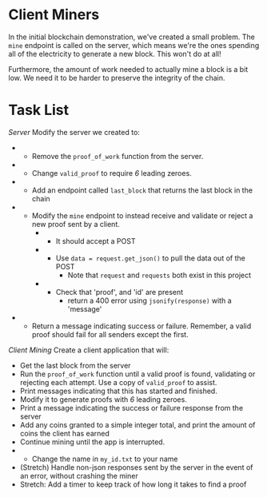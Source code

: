 # Client Miners

In the initial blockchain demonstration, we've created a small problem.  The `mine` endpoint is called on the server, which means we're the ones spending all of the electricity to generate a new block.  This won't do at all!

Furthermore, the amount of work needed to actually mine a block is a bit low.  We need it to be harder to preserve the integrity of the chain.


# Task List

*Server*
Modify the server we created to:
* - Remove the `proof_of_work` function from the server.
* - Change `valid_proof` to require *6* leading zeroes.
* - Add an endpoint called `last_block` that returns the last block in the chain
* - Modify the `mine` endpoint to instead receive and validate or reject a new proof sent by a client.
    * - It should accept a POST
    * - Use `data = request.get_json()` to pull the data out of the POST
        * Note that `request` and `requests` both exist in this project
    * - Check that 'proof', and 'id' are present
        * return a 400 error using `jsonify(response)` with a 'message'
* - Return a message indicating success or failure.  Remember, a valid proof should fail for all senders except the first.

*Client Mining*
Create a client application that will:
* Get the last block from the server
* Run the `proof_of_work` function until a valid proof is found, validating or rejecting each attempt.  Use a copy of `valid_proof` to assist.
* Print messages indicating that this has started and finished.
* Modify it to generate proofs with *6* leading zeroes.
* Print a message indicating the success or failure response from the server
* Add any coins granted to a simple integer total, and print the amount of coins the client has earned
* Continue mining until the app is interrupted.
*  - Change the name in `my_id.txt` to your name
* (Stretch) Handle non-json responses sent by the server in the event of an error, without crashing the miner
* Stretch: Add a timer to keep track of how long it takes to find a proof

